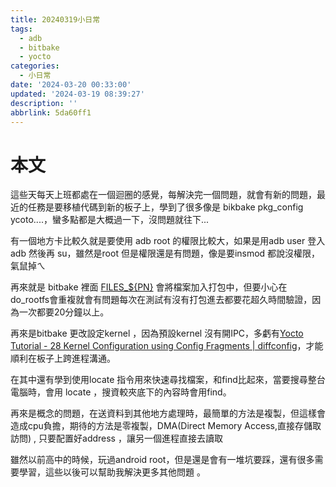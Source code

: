 ```yaml
---
title: 20240319小日常
tags:
  - adb
  - bitbake
  - yocto
categories:
  - 小日常
date: '2024-03-20 00:33:00'
updated: '2024-03-19 08:39:27'
description: ''
abbrlink: 5da60ff1
---
```

# 本文

這些天每天上班都處在一個迴圈的感覺，每解決完一個問題，就會有新的問題，最近的任務是要移植代碼到新的板子上，學到了很多像是 bikbake pkg_config ycoto....，蠻多點都是大概過一下，沒問題就往下...

有一個地方卡比較久就是要使用 adb root 的權限比較大，如果是用adb user 登入adb  然後再 su，雖然是root 但是權限還是有問題，像是要insmod 都說沒權限，氣鼠掉ㄟ
 <!-- more -->
 
再來就是 bitbake 裡面 [FILES_${PN}](https://blog.csdn.net/u014603518/article/details/127800875) 會將檔案加入打包中，但要小心在do_rootfs會重複就會有問題每次在測試有沒有打包進去都要花超久時間驗證，因為一次都要20分鐘以上。

再來是bitbake 更改設定kernel ，因為預設kernel 沒有開IPC，多虧有[Yocto Tutorial - 28 Kernel Configuration using Config Fragments | diffconfig](https://www.youtube.com/watch?v=uErrAUtxgt4&list=PLwqS94HTEwpQmgL1UsSwNk_2tQdzq3eVJ&index=45&ab_channel=Tech-A-Byte)，才能順利在板子上跨進程溝通。

在其中還有學到使用locate 指令用來快速尋找檔案，和find比起來，當要搜尋整台電腦時，會用 locate ，搜資較夾底下的內容時會用find。

再來是概念的問題，在送資料到其他地方處理時，最簡單的方法是複製，但這樣會造成cpu負擔，期待的方法是零複製，DMA(Direct Memory Access,直接存儲取訪問) , 只要配置好address ，讓另一個進程直接去讀取

雖然以前高中的時候，玩過android root，但是還是會有一堆坑要踩，還有很多需要學習，這些以後可以幫助我解決更多其他問題 。

